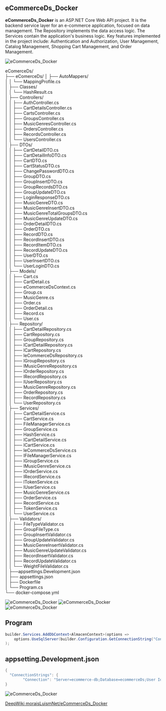 ## eCommerceDs_Docker

**eCommerceDs_Docker** is an ASP.NET Core Web API project. It is the backend service layer for an e-commerce application, focused on data management. The Repository implements the data access logic. The Services contain the application's business logic. Key features implemented in the project include: Authentication and Authorization, User Management, Catalog Management, Shopping Cart Management, and Order Management.

![eCommerceDs_Docker](img/UML.png)

eComerceDs/    
├── eComerceDs/
│   ├── AutoMappers/  
│   │   └── MappingProfile.cs  
│   ├── Classes/  
│   │   └── HashResult.cs  
│   ├── Controllers/  
│   │   ├── AuthController.cs  
│   │   ├── CartDetailsController.cs  
│   │   ├── CartsController.cs  
│   │   ├── GroupsController.cs  
│   │   ├── MusicGenresController.cs  
│   │   ├── OrdersController.cs  
│   │   ├── RecordsController.cs  
│   │   └── UsersController.cs  
│   ├── DTOs/  
│   │   ├── CartDetailDTO.cs  
│   │   ├── CartDetailInfoDTO.cs  
│   │   ├── CartDTO.cs  
│   │   ├── CartStatusDTO.cs  
│   │   ├── ChangePasswordDTO.cs  
│   │   ├── GroupDTO.cs  
│   │   ├── GroupInsertDTO.cs  
│   │   ├── GroupRecordsDTO.cs  
│   │   ├── GroupUpdateDTO.cs  
│   │   ├── LoginResponseDTO.cs  
│   │   ├── MusicGenreDTO.cs  
│   │   ├── MusicGenreInsertDTO.cs  
│   │   ├── MusicGenreTotalGroupsDTO.cs  
│   │   ├── MusicGenreUpdateDTO.cs  
│   │   ├── OrderDetailDTO.cs  
│   │   ├── OrderDTO.cs  
│   │   ├── RecordDTO.cs  
│   │   ├── RecordInsertDTO.cs  
│   │   ├── RecordItemDTO.cs  
│   │   ├── RecordUpdateDTO.cs  
│   │   ├── UserDTO.cs  
│   │   ├── UserInsertDTO.cs  
│   │   └── UserLoginDTO.cs  
│   ├── Models/  
│   │   ├── Cart.cs  
│   │   ├── CartDetail.cs  
│   │   ├── eCommerceDsContext.cs  
│   │   ├── Group.cs  
│   │   ├── MusicGenre.cs  
│   │   ├── Order.cs  
│   │   ├── OrderDetail.cs  
│   │   ├── Record.cs  
│   │   └── User.cs  
│   ├── Repository/  
│   │   ├── CartDetailRepository.cs  
│   │   ├── CartRepository.cs  
│   │   ├── GroupRepository.cs  
│   │   ├── ICartDetailRepository.cs  
│   │   ├── ICartRepository.cs  
│   │   ├── IeCommerceDsRepository.cs  
│   │   ├── IGroupRepository.cs  
│   │   ├── IMusicGenreRepository.cs  
│   │   ├── IOrderRepository.cs  
│   │   ├── IRecordRepository.cs  
│   │   ├── IUserRepository.cs  
│   │   ├── MusicGenreRepository.cs  
│   │   ├── OrderRepository.cs  
│   │   ├── RecordRepository.cs  
│   │   └── UserRepository.cs  
│   ├── Services/  
│   │   ├── CartDetailService.cs  
│   │   ├── CartService.cs  
│   │   ├── FileManagerService.cs  
│   │   ├── GroupService.cs  
│   │   ├── HashService.cs  
│   │   ├── ICartDetailService.cs  
│   │   ├── ICartService.cs  
│   │   ├── IeCommerceDsService.cs  
│   │   ├── IFileManagerService.cs  
│   │   ├── IGroupService.cs  
│   │   ├── IMusicGenreService.cs  
│   │   ├── IOrderService.cs  
│   │   ├── IRecordService.cs  
│   │   ├── ITokenService.cs  
│   │   ├── IUserService.cs  
│   │   ├── MusicGenreService.cs  
│   │   ├── OrderService.cs  
│   │   ├── RecordService.cs  
│   │   ├── TokenService.cs  
│   │   └── UserService.cs  
│   ├── Validators/  
│   │   ├── FileTypeValidator.cs  
│   │   ├── GroupFileType.cs  
│   │   ├── GroupInsertValidator.cs  
│   │   ├── GroupUpdateValidator.cs  
│   │   ├── MusicGenreInsertValidator.cs  
│   │   ├── MusicGenreUpdateValidator.cs  
│   │   ├── RecordInsertValidator.cs  
│   │   ├── RecordUpdateValidator.cs  
│   │   └── WeightFileValidator.cs  
│   ├──appsettings.Development.json   
│   ├── appsettings.json  
│   ├── Dockerfile  
│   └── Program.cs  
└── docker-compose.yml

![eCommerceDs_Docker](img/1.png)
![eCommerceDs_Docker](img/2.png)
![eCommerceDs_Docker](img/3.png)


## Program
```cs
builder.Services.AddDbContext<AlmacenContext>(options =>
    options.UseSqlServer(builder.Configuration.GetConnectionString("Connection"))
);
``` 

## appsetting.Development.json
```cs
{
  "ConnectionStrings": {
        "Connection": "Server=ecommerce-db;Database=ecommerceDs;User Id=sa;Password=YourStrong@Passw0rd;Encrypt=false;TrustServerCertificate=True"
}
``` 

![eCommerceDs_Docker](img/DB.png)

[DeepWiki moraisLuismNet/eCommerceDs_Docker](https://deepwiki.com/moraisLuismNet/eCommerceDs_Docker)